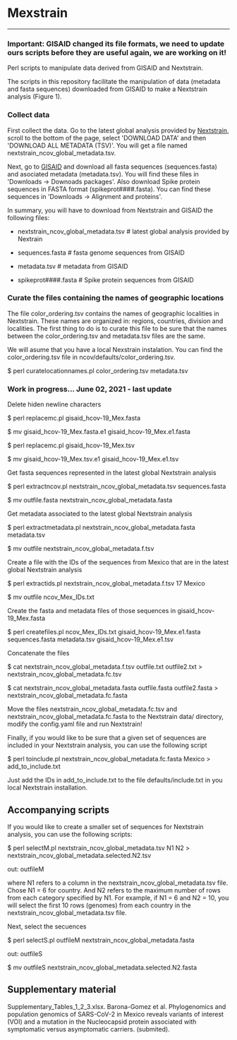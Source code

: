 # Mexstrain
-----------

### Important: GISAID changed its file formats, we need to update ours scripts before they are useful again, we are working on it! 
Perl scripts to manipulate data derived from GISAID and Nextstrain.

The scripts in this repository facilitate the manipulation of data (metadata and fasta sequences) downloaded from GISAID to make a Nextstrain analysis (Figure 1). 

### Collect data
First collect the data. Go to the latest global analysis provided by [Nextstrain](https://nextstrain.org/ncov/global), scroll to the bottom of the page, select 'DOWNLOAD DATA' and then 'DOWNLOAD ALL METADATA (TSV)'. You will get a file named nextstrain_ncov_global_metadata.tsv. 

Next, go to [GISAID](https://www.gisaid.org) and download all fasta sequences (sequences.fasta) and asociated metadata (metadata.tsv). You will find these files in 'Downloads -> Downoads packages'. Also download Spike protein sequences in FASTA format (spikeprot####.fasta). You can find these sequences in 'Downloads -> Alignment and proteins'.

In summary, you will have to download from Nextstrain and GISAID the following files:

* nextstrain_ncov_global_metadata.tsv # latest global analysis provided by Nextrain

* sequences.fasta # fasta genome sequences from GISAID

* metadata.tsv # metadata from GISAID

* spikeprot####.fasta # Spike protein sequences from GISAID

### Curate the files containing the names of geographic locations 

The file color_ordering.tsv contains the names of geographic localities in Nextstrain. These names are organized in: regions, countries, division and localities. The first thing to do is to curate this file to be sure that the names between the color_ordering.tsv and metadata.tsv files are the same.

We will asume that you have a local Nexstrain instalation. You can find the color_ordering.tsv file in ncov/defaults/color_ordering.tsv. 

$ perl curatelocationnames.pl color_ordering.tsv metadata.tsv

### Work in progress... June 02, 2021 - last update

Delete hiden newline characters

$ perl replacemc.pl gisaid_hcov-19_Mex.fasta

$ mv gisaid_hcov-19_Mex.fasta.e1 gisaid_hcov-19_Mex.e1.fasta

$ perl replacemc.pl gisaid_hcov-19_Mex.tsv

$ mv gisaid_hcov-19_Mex.tsv.e1 gisaid_hcov-19_Mex.e1.tsv

Get fasta sequences represented in the latest global Nextstrain analysis

$ perl extractncov.pl nextstrain_ncov_global_metadata.tsv sequences.fasta

$ mv outfile.fasta nextstrain_ncov_global_metadata.fasta

Get metadata associated to the latest global Nextstrain analysis

$ perl extractmetadata.pl nextstrain_ncov_global_metadata.fasta metadata.tsv

$ mv outfile nextstrain_ncov_global_metadata.f.tsv

Create a file with the IDs of the sequences from Mexico that are in the latest global Nextstrain analysis

$ perl extractids.pl nextstrain_ncov_global_metadata.f.tsv 17 Mexico

$ mv outfile ncov_Mex_IDs.txt

Create the fasta and metadata files of those sequences in gisaid_hcov-19_Mex.fasta 

$ perl createfiles.pl ncov_Mex_IDs.txt gisaid_hcov-19_Mex.e1.fasta sequences.fasta metadata.tsv gisaid_hcov-19_Mex.e1.tsv

Concatenate the files 

$ cat nextstrain_ncov_global_metadata.f.tsv outfile.txt outfile2.txt > nextstrain_ncov_global_metadata.fc.tsv

$ cat nextstrain_ncov_global_metadata.fasta outfile.fasta outfile2.fasta > nextstrain_ncov_global_metadata.fc.fasta

Move the files nextstrain_ncov_global_metadata.fc.tsv and nextstrain_ncov_global_metadata.fc.fasta to the Nextstrain data/ directory, modify the config.yaml file and run Nextstrain!

Finally, if you would like to be sure that a given set of sequences are included in your Nextstrain analysis, you can use the following script

$ perl toinclude.pl nextstrain_ncov_global_metadata.fc.fasta Mexico > add_to_include.txt

Just add the IDs in add_to_include.txt to the file defaults/include.txt in you local Nextstrain installation.

Accompanying scripts
--------------------

If you would like to create a smaller set of sequences for Nextstrain analysis, you can use the following scripts:

$ perl selectM.pl nextstrain_ncov_global_metadata.tsv N1 N2 > nextstrain_ncov_global_metadata.selected.N2.tsv

out: outfileM

where N1 refers to a column in the nextstrain_ncov_global_metadata.tsv file. Chose N1 = 6 for country. And N2 refers to the maximum number of rows from each category specified by N1. For example, if N1 = 6 and N2 = 10, you will select the first 10 rows (genomes) from each country in the nextstrain_ncov_global_metadata.tsv file.

Next, select the secuences

$ perl selectS.pl outfileM nextstrain_ncov_global_metadata.fasta

out: outfileS

$ mv outfileS  nextstrain_ncov_global_metadata.selected.N2.fasta


Supplementary material
----------------------

Supplementary_Tables_1_2_3.xlsx. Barona-Gomez et al. Phylogenomics and population genomics of SARS-CoV-2 in Mexico reveals variants of interest (VOI) and a mutation in the Nucleocapsid protein associated with symptomatic versus asymptomatic carriers. (submited).

